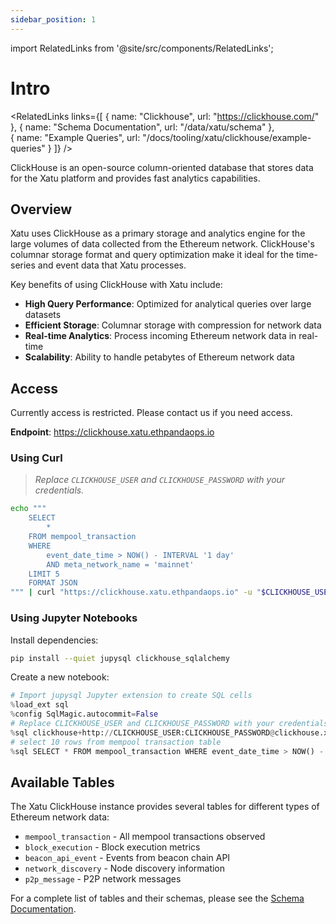 ```yaml
---
sidebar_position: 1
---
```


import RelatedLinks from '@site/src/components/RelatedLinks';

# Intro

<RelatedLinks 
  links={[
    {
      name: "Clickhouse",
      url: "https://clickhouse.com/"
    }, 
    {
      name: "Schema Documentation",
      url: "/data/xatu/schema"
    },  
    {
      name: "Example Queries",
      url: "/docs/tooling/xatu/clickhouse/example-queries"
    }
  ]}
/>


ClickHouse is an open-source column-oriented database that stores data for the Xatu platform and provides fast analytics capabilities.

## Overview

Xatu uses ClickHouse as a primary storage and analytics engine for the large volumes of data collected from the Ethereum network. ClickHouse's columnar storage format and query optimization make it ideal for the time-series and event data that Xatu processes.

Key benefits of using ClickHouse with Xatu include:

- **High Query Performance**: Optimized for analytical queries over large datasets
- **Efficient Storage**: Columnar storage with compression for network data
- **Real-time Analytics**: Process incoming Ethereum network data in real-time
- **Scalability**: Ability to handle petabytes of Ethereum network data

## Access

Currently access is restricted. Please contact us if you need access.

**Endpoint**: https://clickhouse.xatu.ethpandaops.io

### Using Curl

> _Replace `CLICKHOUSE_USER` and `CLICKHOUSE_PASSWORD` with your credentials._

```bash
echo """
    SELECT
        *
    FROM mempool_transaction
    WHERE
        event_date_time > NOW() - INTERVAL '1 day'
        AND meta_network_name = 'mainnet'
    LIMIT 5
    FORMAT JSON
""" | curl "https://clickhouse.xatu.ethpandaops.io" -u "$CLICKHOUSE_USER:$CLICKHOUSE_PASSWORD" --data-binary @- | jq
```

### Using Jupyter Notebooks

Install dependencies:

```bash
pip install --quiet jupysql clickhouse_sqlalchemy
```

Create a new notebook:

```python
# Import jupysql Jupyter extension to create SQL cells
%load_ext sql
%config SqlMagic.autocommit=False
# Replace CLICKHOUSE_USER and CLICKHOUSE_PASSWORD with your credentials (use a secret manager in jupyter if possible)
%sql clickhouse+http://CLICKHOUSE_USER:CLICKHOUSE_PASSWORD@clickhouse.xatu.ethpandaops.io:443/default?protocol=https
# select 10 rows from mempool transaction table
%sql SELECT * FROM mempool_transaction WHERE event_date_time > NOW() - INTERVAL '1 HOUR' LIMIT 10;
```

## Available Tables

The Xatu ClickHouse instance provides several tables for different types of Ethereum network data:

- `mempool_transaction` - All mempool transactions observed
- `block_execution` - Block execution metrics
- `beacon_api_event` - Events from beacon chain API
- `network_discovery` - Node discovery information
- `p2p_message` - P2P network messages

For a complete list of tables and their schemas, please see the [Schema Documentation](/data/xatu).